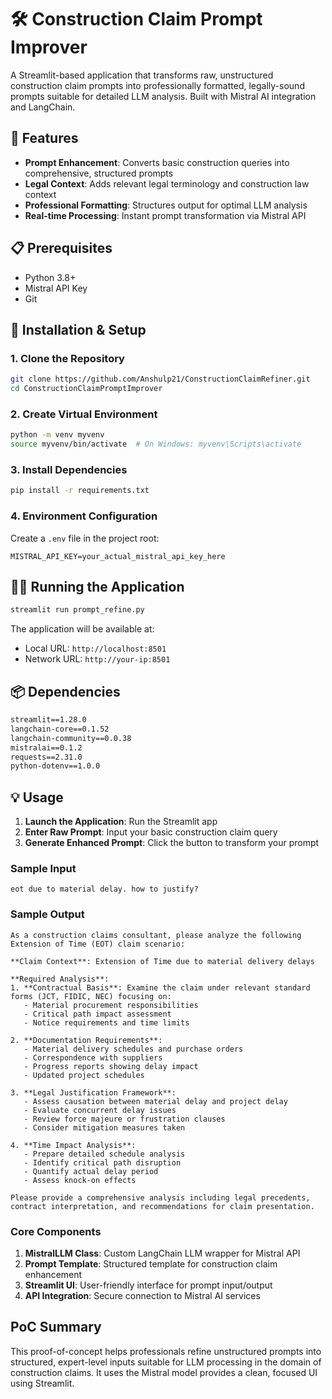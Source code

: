 # 🛠️ Construction Claim Prompt Improver

A Streamlit-based application that transforms raw, unstructured construction claim prompts into professionally formatted, legally-sound prompts suitable for detailed LLM analysis. Built with Mistral AI integration and LangChain.

## 🚀 Features

- **Prompt Enhancement**: Converts basic construction queries into comprehensive, structured prompts
- **Legal Context**: Adds relevant legal terminology and construction law context
- **Professional Formatting**: Structures output for optimal LLM analysis
- **Real-time Processing**: Instant prompt transformation via Mistral API

## 📋 Prerequisites

- Python 3.8+
- Mistral API Key
- Git

## 🔧 Installation & Setup

### 1. Clone the Repository
```bash
git clone https://github.com/Anshulp21/ConstructionClaimRefiner.git
cd ConstructionClaimPromptImprover
```

### 2. Create Virtual Environment
```bash
python -m venv myvenv
source myvenv/bin/activate  # On Windows: myvenv\Scripts\activate
```

### 3. Install Dependencies
```bash
pip install -r requirements.txt
```

### 4. Environment Configuration
Create a `.env` file in the project root:
```env
MISTRAL_API_KEY=your_actual_mistral_api_key_here
```

## 🏃‍♂️ Running the Application

```bash
streamlit run prompt_refine.py
```

The application will be available at:
- Local URL: `http://localhost:8501`
- Network URL: `http://your-ip:8501`

## 📦 Dependencies

```txt
streamlit==1.28.0
langchain-core==0.1.52
langchain-community==0.0.38
mistralai==0.1.2
requests==2.31.0
python-dotenv==1.0.0
```

## 💡 Usage

1. **Launch the Application**: Run the Streamlit app
2. **Enter Raw Prompt**: Input your basic construction claim query
3. **Generate Enhanced Prompt**: Click the button to transform your prompt


### Sample Input
```
eot due to material delay. how to justify?
```

### Sample Output
```
As a construction claims consultant, please analyze the following Extension of Time (EOT) claim scenario:

**Claim Context**: Extension of Time due to material delivery delays

**Required Analysis**:
1. **Contractual Basis**: Examine the claim under relevant standard forms (JCT, FIDIC, NEC) focusing on:
   - Material procurement responsibilities
   - Critical path impact assessment
   - Notice requirements and time limits

2. **Documentation Requirements**:
   - Material delivery schedules and purchase orders
   - Correspondence with suppliers
   - Progress reports showing delay impact
   - Updated project schedules

3. **Legal Justification Framework**:
   - Assess causation between material delay and project delay
   - Evaluate concurrent delay issues
   - Review force majeure or frustration clauses
   - Consider mitigation measures taken

4. **Time Impact Analysis**:
   - Prepare detailed schedule analysis
   - Identify critical path disruption
   - Quantify actual delay period
   - Assess knock-on effects

Please provide a comprehensive analysis including legal precedents, contract interpretation, and recommendations for claim presentation.
```



### Core Components

1. **MistralLLM Class**: Custom LangChain LLM wrapper for Mistral API
2. **Prompt Template**: Structured template for construction claim enhancement
3. **Streamlit UI**: User-friendly interface for prompt input/output
4. **API Integration**: Secure connection to Mistral AI services



## PoC Summary
This proof-of-concept helps professionals refine unstructured prompts into structured, expert-level inputs suitable for LLM processing in the domain of construction claims. It uses the Mistral model provides a clean, focused UI using Streamlit.







